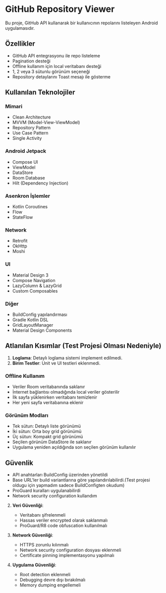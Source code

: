 # GitHub Repository Viewer

Bu proje, GitHub API kullanarak bir kullanıcının repolarını listeleyen Android uygulamasıdır.

## Özellikler

- GitHub API entegrasyonu ile repo listeleme
- Pagination desteği 
- Offline kullanım için local veritabanı desteği
- 1, 2 veya 3 sütunlu görünüm seçeneği
- Repository detaylarını Toast mesajı ile gösterme

## Kullanılan Teknolojiler

### Mimari
- Clean Architecture
- MVVM (Model-View-ViewModel)
- Repository Pattern
- Use Case Pattern
- Single Activity

### Android Jetpack
- Compose UI
- ViewModel
- DataStore
- Room Database
- Hilt (Dependency Injection)

### Asenkron İşlemler
- Kotlin Coroutines
- Flow
- StateFlow

### Network
- Retrofit
- OkHttp
- Moshi

### UI
- Material Design 3
- Compose Navigation
- LazyColumn & LazyGrid
- Custom Composables

### Diğer
- BuildConfig yapılandırması
- Gradle Kotlin DSL
- GridLayoutManager
- Material Design Components

## Atlanılan Kısımlar (Test Projesi Olması Nedeniyle)

1. **Loglama**: Detaylı loglama sistemi implement edilmedi.
2. **Birim Testler**: Unit ve UI testleri eklenmedi.

### Offline Kullanım
- Veriler Room veritabanında saklanır
- İnternet bağlantısı olmadığında local veriler gösterilir
- İlk sayfa yüklenirken veritabanı temizlenir
- Her yeni sayfa veritabanına eklenir

### Görünüm Modları
- Tek sütun: Detaylı liste görünümü
- İki sütun: Orta boy grid görünümü
- Üç sütun: Kompakt grid görünümü
- Seçilen görünüm DataStore ile saklanır
- Uygulama yeniden açıldığında son seçilen görünüm kullanılır

## Güvenlik

- API anahtarları BuildConfig üzerinden yönetildi
- Base URL'ler build variantlarına göre yapılandırılabilirdi.(Test projesi oldugu için yapmadım sadece BuildConfigten okudum)
- ProGuard kuralları uygulanabilirdi
- Network security configuration kullandım

2. **Veri Güvenliği**:
   - Veritabanı şifrelenmeli
   - Hassas veriler encrypted olarak saklanmalı
   - ProGuard/R8 code obfuscation kullanılmalı

3. **Network Güvenliği**:
   - HTTPS zorunlu kılınmalı
   - Network security configuration dosyası eklenmeli
   - Certificate pinning implementasyonu yapılmalı

4. **Uygulama Güvenliği**:
   - Root detection eklenmeli
   - Debugging devre dışı bırakılmalı
   - Memory dumping engellemeli